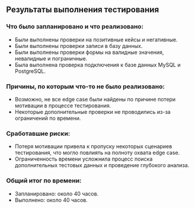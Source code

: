 ## Результаты выполнения тестирования

### Что было запланировано и что реализовано:
- Были выполнены проверки на позитивные кейсы и негативные.
- Были выполнены проверки записи в базу данных.
- Были выполнены проверки формы на валидные значения, невалидные и пограничные.
- Была выполнена проверка подключения к базе данных MySQL и PostgreSQL.

### Причины, по которым что-то не было реализовано:
- Возможно, не все edge case были найдены по причине потери мотивации в процессе тестирования.
- Некоторые дополнительные проверки не проводились из-за ограничений по времени.

### Сработавшие риски:
- Потеря мотивации привела к пропуску некоторых сценариев тестирования, что могло повлиять на полноту охвата edge case.
- Ограниченность времени усложнила процесс поиска дополнительных тестовых данных и проведение глубокого анализа.

### Общий итог по времени:
- Запланировано: около 40 часов.
- Выполнено: около 40 часов.